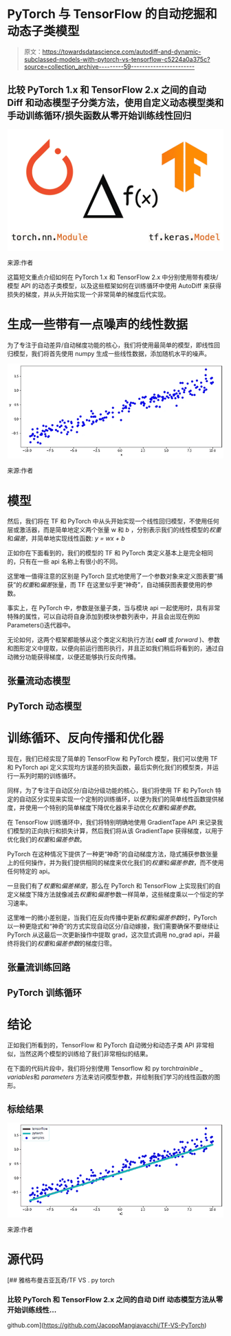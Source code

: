# PyTorch 与 TensorFlow 的自动挖掘和动态子类模型

> 原文：<https://towardsdatascience.com/autodiff-and-dynamic-subclassed-models-with-pytorch-vs-tensorflow-c5224a0a375c?source=collection_archive---------59----------------------->

## 比较 PyTorch 1.x 和 TensorFlow 2.x 之间的自动 Diff 和动态模型子分类方法，使用自定义动态模型类和手动训练循环/损失函数从零开始训练线性回归

![](img/2548f2cc9b4ac87466c7034c93d6e0fe.png)

来源:作者

这篇短文重点介绍如何在 PyTorch 1.x 和 TensorFlow 2.x 中分别使用带有模块/模型 API 的动态子类模型，以及这些框架如何在训练循环中使用 AutoDiff 来获得损失的梯度，并从头开始实现一个非常简单的梯度后代实现。

# 生成一些带有一点噪声的线性数据

为了专注于自动差异/自动梯度功能的核心，我们将使用最简单的模型，即线性回归模型，我们将首先使用 numpy 生成一些线性数据，添加随机水平的噪声。

![](img/1709078d344c8cfed89fa951a8240cf5.png)

来源:作者

# 模型

然后，我们将在 TF 和 PyTorch 中从头开始实现一个线性回归模型，不使用任何层或激活器，而是简单地定义两个张量 w 和 *b* ，分别表示我们的线性模型的*权重*和*偏差*，并简单地实现线性函数: *y = wx + b*

正如你在下面看到的，我们的模型的 TF 和 PyTorch 类定义基本上是完全相同的，只有在一些 api 名称上有很小的不同。

这里唯一值得注意的区别是 PyTorch 显式地使用了一个参数对象来定义图表要“捕获”的*权重*和*偏差*张量，而 TF 在这里似乎更“神奇”，自动捕获图表要使用的参数。

事实上，在 PyTorch 中，参数是张量子类，当与模块 api 一起使用时，具有非常特殊的属性，可以自动将自身添加到模块参数列表中，并且会出现在例如 Parameters()迭代器中。

无论如何，这两个框架都能够从这个类定义和执行方法( *__call__* 或 *forward* )、参数和图形定义中提取，以便向前运行图形执行，并且正如我们稍后将看到的，通过自动微分功能获得梯度，以便还能够执行反向传播。

## 张量流动态模型

## PyTorch 动态模型

# 训练循环、反向传播和优化器

现在，我们已经实现了简单的 TensorFlow 和 PyTorch 模型，我们可以使用 TF 和 PyTorch api 定义实现均方误差的损失函数，最后实例化我们的模型类，并运行一系列时期的训练循环。

同样，为了专注于自动区分/自动分级功能的核心，我们将使用 TF 和 PyTorch 特定的自动区分实现来实现一个定制的训练循环，以便为我们的简单线性函数提供梯度，并使用一个特别的简单梯度下降优化器来手动优化*权重*和*偏差参数*。

在 TensorFlow 训练循环中，我们将特别明确地使用 GradientTape API 来记录我们模型的正向执行和损失计算，然后我们将从该 GradientTape 获得梯度，以用于优化我们的*权重*和*偏差参数*。

PyTorch 在这种情况下提供了一种更“神奇”的自动梯度方法，隐式捕获参数张量上的任何操作，并为我们提供相同的梯度来优化我们的*权重*和*偏差参数*，而不使用任何特定的 api。

一旦我们有了*权重*和*偏差梯度*，那么在 PyTorch 和 TensorFlow 上实现我们的自定义梯度下降方法就像减去*权重*和*偏差*参数一样简单，这些梯度乘以一个恒定的学习速率。

这里唯一的微小差别是，当我们在反向传播中更新*权重*和*偏差参数*时，PyTorch 以一种更隐式和“神奇”的方式实现自动区分/自动嫁接，我们需要确保不要继续让 PyTorch 从这最后一次更新操作中提取 grad，这次显式调用 no_grad api，并最终将我们的*权重*和*偏差参数*的梯度归零。

## 张量流训练回路

## PyTorch 训练循环

# 结论

正如我们所看到的，TensorFlow 和 PyTorch 自动微分和动态子类 API 非常相似，当然这两个模型的训练给了我们非常相似的结果。

在下面的代码片段中，我们将分别使用 Tensorflow 和 py torch*trainible _ variables*和 *parameters* 方法来访问模型参数，并绘制我们学习的线性函数的图形。

## 标绘结果

![](img/83794ab7905048080fd484c0a1b3b502.png)

来源:作者

# 源代码

[](https://github.com/JacopoMangiavacchi/TF-VS-PyTorch) [## 雅格布曼吉亚瓦奇/TF VS . py torch

### 比较 PyTorch 和 TensorFlow 2.x 之间的自动 Diff 动态模型方法从零开始训练线性…

github.com](https://github.com/JacopoMangiavacchi/TF-VS-PyTorch)